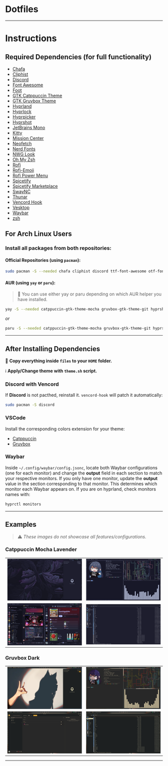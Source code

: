 # Dotfiles

---

# Instructions

## Required Dependencies (for full functionality)

- [Chafa](https://github.com/hpjansson/chafa)
- [Cliphist](https://github.com/sentriz/cliphist)
- [Discord](https://github.com/discord)
- [Font Awesome](https://github.com/FortAwesome/Font-Awesome)
- [Foot](https://codeberg.org/dnkl/foot)
- [GTK Catppuccin Theme](https://github.com/catppuccin/gtk)
- [GTK Gruvbox Theme](https://github.com/Fausto-Korpsvart/Gruvbox-GTK-Theme)
- [Hyprland](https://github.com/hyprwm/Hyprland)
- [Hyprlock](https://github.com/hyprwm/hyprlock)
- [Hyprpicker](https://github.com/hyprwm/hyprpicker)
- [Hyprshot](https://github.com/Gustash/Hyprshot)
- [JetBrains Mono](https://github.com/JetBrains/JetBrainsMono)
- [Kitty](https://github.com/kovidgoyal/kitty)
- [Mission Center](https://github.com/Slimbook-Team/mission-center)
- [Neofetch](https://github.com/dylanaraps/neofetch)
- [Nerd Fonts](https://github.com/ryanoasis/nerd-fonts)
- [NWG Look](https://github.com/nwg-piotr/nwg-look)
- [Oh My Zsh](https://github.com/ohmyzsh/ohmyzsh)
- [Rofi](https://github.com/davatorium/rofi)
- [Rofi-Emoji](https://github.com/Mange/rofi-emoji)
- [Rofi Power Menu](https://github.com/jluttine/rofi-power-menu)
- [Spicetify](https://github.com/spicetify/cli)
- [Spicetify Marketplace](https://github.com/spicetify/marketplace)
- [SwayNC](https://github.com/ErikReider/SwayNotificationCenter)
- [Thunar](https://docs.xfce.org/xfce/thunar/start)
- [Vencord Hook](https://aur.archlinux.org/packages/vencord-hook)
- [Vesktop](https://github.com/Vencord/Vesktop)
- [Waybar](https://github.com/Alexays/Waybar)
- [zsh](https://github.com/zsh-users/zsh)

## For Arch Linux Users

### Install all packages from both repositories:

#### Official Repositories (using `pacman`):

```bash
sudo pacman -S --needed chafa cliphist discord ttf-font-awesome otf-font-awesome foot hyprland hyprlock hyprpicker ttf-jetbrains-mono kitty mission-center neofetch nerd-fonts nwg-look rofi rofi-emoji swaync thunar waybar zsh
```

#### AUR (using `yay` or `paru`):

> 📌 You can use either yay or paru depending on which AUR helper you have installed.

```bash
yay -S --needed catppuccin-gtk-theme-mocha gruvbox-gtk-theme-git hyprshot oh-my-zsh-git rofi-power-menu spicetify-cli spicetify-marketplace-bin vencord-hook vesktop
```

_or_

```bash
paru -S --needed catppuccin-gtk-theme-mocha gruvbox-gtk-theme-git hyprshot oh-my-zsh-git rofi-power-menu spicetify-cli spicetify-marketplace-bin vencord-hook vesktop
```

---

## After Installing Dependencies

📌 **Copy everything inside `files` to your `HOME` folder.**

️ℹ️ **Apply/Change theme with `theme.sh` script.**

### Discord with Vencord

If **Discord** is not pacthed, reinstall it. `vencord-hook` will patch it automatically:

```bash
sudo pacman -S discord
```

### VSCode

Install the corresponding colors extension for your theme:

- [Catppuccin](https://marketplace.visualstudio.com/items?itemName=Catppuccin.catppuccin-vsc)
- [Gruvbox](https://marketplace.visualstudio.com/items?itemName=jdinhlife.gruvbox)

### Waybar

Inside `~/.config/waybar/config.jsonc`, locate both Waybar configurations (one for each monitor) and change the **output** field in each section to match your respective monitors. If you only have one monitor, update the **output** value in the section corresponding to that monitor. This determines which monitor each Waybar appears on. If you are on hyprland, check monitors names with:

```bash
hyprctl monitors
```

---

## Examples

> ⚠️ *These images do not showcase all features/configurations.*

### Catppuccin Mocha Lavender

<table>
    <tr>
        <td><img src="./examples/catppuccin-mocha-lavender/catppuccin-mocha-lavender-1.png" alt="example-1"></td>
        <td><img src="./examples/catppuccin-mocha-lavender/catppuccin-mocha-lavender-2.png" alt="example-2"></td>
    </tr>
    <tr>
        <td><img src="./examples/catppuccin-mocha-lavender/catppuccin-mocha-lavender-3.png" alt="example-3"></td>
        <td><img src="./examples/catppuccin-mocha-lavender/catppuccin-mocha-lavender-4.png" alt="example-4"></td>
    </tr>
</table>

### Gruvbox Dark

<table>
    <tr>
        <td><img src="./examples/gruvbox-dark/gruvbox-dark-1.png" alt="example-1"></td>
        <td><img src="./examples/gruvbox-dark/gruvbox-dark-2.png" alt="example-2"></td>
    </tr>
    <tr>
        <td><img src="./examples/gruvbox-dark/gruvbox-dark-3.png" alt="example-3"></td>
        <td><img src="./examples/gruvbox-dark/gruvbox-dark-4.png" alt="example-4"></td>
    </tr>
</table>

---